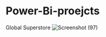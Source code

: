 # Power-Bi-proejcts
Global Superstore
![Screenshot (97)](https://user-images.githubusercontent.com/125899272/228749543-bef41987-9944-4a26-b93c-1a17b2022ab7.png)
